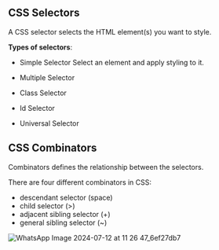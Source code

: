
## CSS Selectors

A CSS selector selects the HTML element(s) you want to style.

**Types of selectors**:
- Simple Selector
    Select an element and apply styling to it.
    
- Multiple Selector
  
    
- Class Selector

    
- Id Selector


- Universal Selector
  

## CSS Combinators

Combinators defines the relationship between the selectors. 

There are four different combinators in CSS:

- descendant selector (space)
- child selector (>)
- adjacent sibling selector (+)
- general sibling selector (~)

![WhatsApp Image 2024-07-12 at 11 26 47_6ef27db7](https://github.com/user-attachments/assets/841416cf-02a3-42b4-9b3c-6a0e362018ca)
